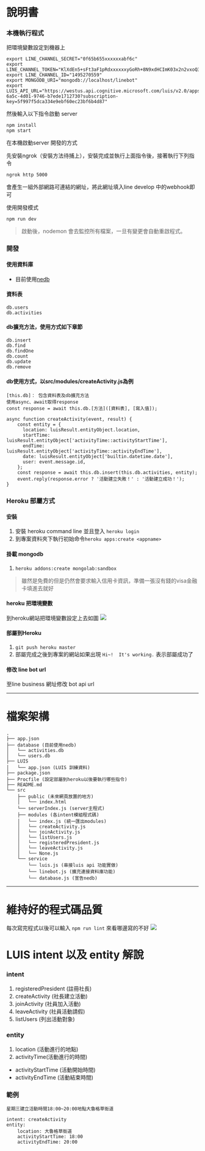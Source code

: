 # 說明書

### 本機執行程式

把環境變數設定到機器上

```shell
export LINE_CHANNEL_SECRET="0f65b655xxxxxxabf6c"
export LINE_CHANNEL_TOKEN="KlXdEn5+sFt3aF1pRdxxxxxxyGoRh+8N9xdHCImK03x2n2vxoQ3J9OIthrSqYNF4BqIvNdhW3XkiGwdB04t89/1O/w1cDnyilFU="
export LINE_CHANNEL_ID="1495270559"
export MONGODB_URI="mongodb://localhost/linebot"
export LUIS_API_URL="https://westus.api.cognitive.microsoft.com/luis/v2.0/apps/fba8ab1a-6a5c-4d01-9746-b7ede1712730?subscription-key=5f997f5dca334e9ebf60ec23bf6b4d87"
```

然後輸入以下指令啟動 server
```
npm install
npm start
```

在本機啟動server 開發的方式

先安裝ngrok（安裝方法待捕上），安裝完成並執行上面指令後，接著執行下列指令

```
ngrok http 5000

```

會產生一組外部網路可連結的網址，將此網址填入line develop 中的webhook即可

使用開發模式

```
npm run dev
```

> 啟動後，nodemon 會去監控所有檔案，一旦有變更會自動重啟程式。

### 開發
#### 使用資料庫
- 目前使用[nedb](https://github.com/louischatriot/nedb)
#### 資料表
```
db.users
db.activities
```
#### db擴充方法，使用方式如下章節
```
db.insert
db.find
db.findOne
db.count
db.update
db.remove
```
#### db使用方式，以src/modules/createActivity.js為例
```
[this.db]： 包含資料表及db擴充方法
使用async、await取得response
const response = await this.db.[方法]([資料表], [寫入值]);
```
```
async function createActivity(event, result) {
    const entity = {
      location: luisResult.entityObject.location,
      startTime: luisResult.entityObject['activityTime::activityStartTime'],
      endTime: luisResult.entityObject['activityTime::activityEndTime'],
      date: luisResult.entityObject['builtin.datetime.date'],
      user: event.message.id,
    };
    const response = await this.db.insert(this.db.activities, entity);
    event.reply(response.error ? '活動建立失敗！' : '活動建立成功！');
}
```

### Heroku 部屬方式
#### 安裝
1. 安裝 heroku command line 並且登入 `heroku login`
2. 到專案資料夾下執行初始命令`heroku apps:create <appname>`

#### 掛載 mongodb
1. `heroku addons:create mongolab:sandbox`

> 雖然是免費的但是仍然會要求輸入信用卡資訊，準備一張沒有錢的visa金融卡填進去就好

#### heroku 把環境變數
到heroku網站把環境變數設定上去如圖
![](http://i.imgur.com/B2uyyod.png)

#### 部屬到Heroku
1. `git push heroku master`
2. 部屬完成之後到專案的網站如果出現 `Hi~!  It's working.` 表示部屬成功了

#### 修改 line bot url
至line business 網址修改 bot api url

----

# 檔案架構

```
.
├── app.json
├── database (目前使用nedb)
│   └── activities.db
│   └── users.db
├── LUIS
│   └── app.json (LUIS 訓練資料)
├── package.json
├── Procfile (設定部屬到heroku以後要執行哪些指令)
├── README.md
└── src
    ├── public (未來網頁放置的地方)
    │   └── index.html
    └── serverIndex.js (server主程式)
    ├── modules (各intent模組程式碼)
    │   └── index.js (統一匯出modules)
    │   └── createActivity.js
    │   └── joinActivity.js
    │   └── listUsers.js
    │   └── registeredPresident.js
    │   └── leaveActivity.js
    │   └── None.js
    └── service
        └── luis.js (串接luis api 功能實做)
        └── linebot.js (擴充連接資料庫功能)
        └── database.js (宣告nedb)

```

----

# 維持好的程式碼品質

每次寫完程式以後可以輸入 `npm run lint` 來看哪邊寫的不好
![](http://i.imgur.com/7ZP3eys.png)

# LUIS intent 以及 entity 解說

### intent

1. registeredPresident (註冊社長)
2. createActivity (社長建立活動)
3. joinActivity (社員加入活動)
4. leaveActivity (社員活動請假)
5. listUsers (列出活動對象)

### entity

1. location (活動進行的地點)
2. activityTime(活動進行的時間)
 - activityStartTime (活動開始時間)
 - activityEndTime (活動結束時間)

### 範例

```
星期三建立活動時間18:00~20:00地點大魯格草衙道

intent: createActivity
entity:
    location: 大魯格草衙道
    activityStartTime: 18:00
    activityEndTime: 20:00
```
